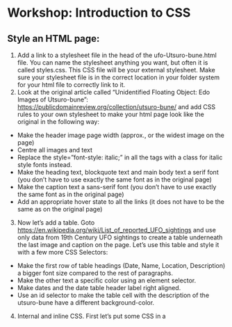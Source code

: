 # Workshop: Introduction to CSS

## Style an HTML page:

1)	Add a link to a stylesheet file in the head of the ufo-Utsuro-bune.html file. You can name the stylesheet anything you want, but often it is called styles.css. This CSS file will be your external stylesheet. Make sure your stylesheet file is in the correct location in your folder system for your html file to correctly link to it.
2)	Look at the original article called “Unidentified Floating Object: Edo Images of Utsuro-bune”: https://publicdomainreview.org/collection/utsuro-bune/
and add CSS rules to your own stylesheet to make your html page look like the original in the following way:
  -	Make the header image page width (approx., or the widest image on the page)
  -	Centre all images and text
  -	Replace the style=”font-style: italic;” in all the <span> tags with a class for italic style fonts instead.
  -	Make the heading text, blockquote text and main body text a serif font (you don’t have to use exactly the same font as in the original page)
  -	Make the caption text a sans-serif font (you don’t have to use exactly the same font as in the original page)
  -	Add an appropriate hover state to all the links (it does not have to be the same as on the original page)
3)	Now let’s add a table. Goto https://en.wikipedia.org/wiki/List_of_reported_UFO_sightings and use only data from 19th Century UFO sightings to create a table underneath the last image and caption on the page. Let’s use this table and style it with a few more CSS Selectors:
  -	Make the first row of table headings (Date, Name, Location, Description) a bigger font size compared to the rest of paragraphs.
  -	Make the other text a specific color using an element selector.
  -	Make dates and the date table header label right aligned.
  -	Use an id selector to make the table cell with the description of the utsuro-bune have a different background-color.
4)	Internal and inline CSS. First let’s put some CSS in a <style> tag inside the head. This is called internal CSS:
  -	Using the text-decoration property, underline the heading of the article.
  -	Now change the heading to a different web safe font, including the appropriate fallback fonts in case a user doesn’t have the preferred font.
5)	For the following tasks use inline CSS. If you want to only style one part of a paragraph instead of all of it, use the ```<span>``` tag.
  -	Give the blockquote a different background color (make sure the text is readable against the new background color).
  -	Change the width and height of the first paragraph of text to 50px. Notice what happens when the amount of text is too much for its container. Then change the width and height of the article to a suitable amount so that all the text is visible. Try using different units for the widths and heights and see what happens (px, em, %, auto).
  -	Apply text-transform to the first paragraph to see what it does. Try out all three transforms on the first paragraph: lowercase, uppercase, capitalize; sticking with the text-transform you prefer from a design point of view.
  -	Try out different text spacing properties and values to the first paragraph to see what they do.
  -	Give your article heading a text-shadow in a color other than black.
6)	CSS box model:
  -	Using concepts learnt from the CSS Box Model (margin, padding, border) style the blockquote to create a design you like.
  -	Add color to the margin, padding or border of the images of the page to help create an interesting page design.


